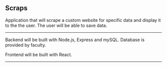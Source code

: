 ## Scraps

Application that will scrape a custom website for specific data and display it to the the user. The user will be able to save data.

---

Backend will be built with Node.js, Express and mySQL.
Database is provided by faculty.

Frontend will be built with React.

---

